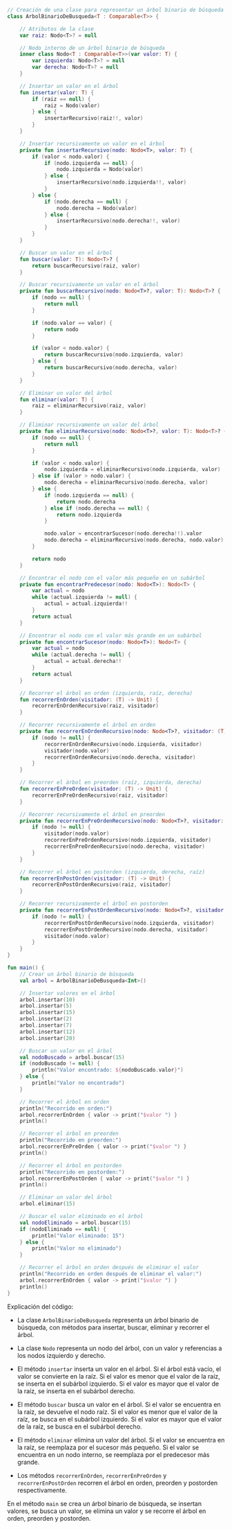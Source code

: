 ```kotlin
// Creación de una clase para representar un árbol binario de búsqueda
class ArbolBinarioDeBusqueda<T : Comparable<T>> {

    // Atributos de la clase
    var raiz: Nodo<T>? = null

    // Nodo interno de un árbol binario de búsqueda
    inner class Nodo<T : Comparable<T>>(var valor: T) {
        var izquierda: Nodo<T>? = null
        var derecha: Nodo<T>? = null
    }

    // Insertar un valor en el árbol
    fun insertar(valor: T) {
        if (raiz == null) {
            raiz = Nodo(valor)
        } else {
            insertarRecursivo(raiz!!, valor)
        }
    }

    // Insertar recursivamente un valor en el árbol
    private fun insertarRecursivo(nodo: Nodo<T>, valor: T) {
        if (valor < nodo.valor) {
            if (nodo.izquierda == null) {
                nodo.izquierda = Nodo(valor)
            } else {
                insertarRecursivo(nodo.izquierda!!, valor)
            }
        } else {
            if (nodo.derecha == null) {
                nodo.derecha = Nodo(valor)
            } else {
                insertarRecursivo(nodo.derecha!!, valor)
            }
        }
    }

    // Buscar un valor en el árbol
    fun buscar(valor: T): Nodo<T>? {
        return buscarRecursivo(raiz, valor)
    }

    // Buscar recursivamente un valor en el árbol
    private fun buscarRecursivo(nodo: Nodo<T>?, valor: T): Nodo<T>? {
        if (nodo == null) {
            return null
        }

        if (nodo.valor == valor) {
            return nodo
        }

        if (valor < nodo.valor) {
            return buscarRecursivo(nodo.izquierda, valor)
        } else {
            return buscarRecursivo(nodo.derecha, valor)
        }
    }

    // Eliminar un valor del árbol
    fun eliminar(valor: T) {
        raiz = eliminarRecursivo(raiz, valor)
    }

    // Eliminar recursivamente un valor del árbol
    private fun eliminarRecursivo(nodo: Nodo<T>?, valor: T): Nodo<T>? {
        if (nodo == null) {
            return null
        }

        if (valor < nodo.valor) {
            nodo.izquierda = eliminarRecursivo(nodo.izquierda, valor)
        } else if (valor > nodo.valor) {
            nodo.derecha = eliminarRecursivo(nodo.derecha, valor)
        } else {
            if (nodo.izquierda == null) {
                return nodo.derecha
            } else if (nodo.derecha == null) {
                return nodo.izquierda
            }

            nodo.valor = encontrarSucesor(nodo.derecha!!).valor
            nodo.derecha = eliminarRecursivo(nodo.derecha, nodo.valor)
        }

        return nodo
    }

    // Encontrar el nodo con el valor más pequeño en un subárbol
    private fun encontrarPredecesor(nodo: Nodo<T>): Nodo<T> {
        var actual = nodo
        while (actual.izquierda != null) {
            actual = actual.izquierda!!
        }
        return actual
    }

    // Encontrar el nodo con el valor más grande en un subárbol
    private fun encontrarSucesor(nodo: Nodo<T>): Nodo<T> {
        var actual = nodo
        while (actual.derecha != null) {
            actual = actual.derecha!!
        }
        return actual
    }

    // Recorrer el árbol en orden (izquierda, raíz, derecha)
    fun recorrerEnOrden(visitador: (T) -> Unit) {
        recorrerEnOrdenRecursivo(raiz, visitador)
    }

    // Recorrer recursivamente el árbol en orden
    private fun recorrerEnOrdenRecursivo(nodo: Nodo<T>?, visitador: (T) -> Unit) {
        if (nodo != null) {
            recorrerEnOrdenRecursivo(nodo.izquierda, visitador)
            visitador(nodo.valor)
            recorrerEnOrdenRecursivo(nodo.derecha, visitador)
        }
    }

    // Recorrer el árbol en preorden (raíz, izquierda, derecha)
    fun recorrerEnPreOrden(visitador: (T) -> Unit) {
        recorrerEnPreOrdenRecursivo(raiz, visitador)
    }

    // Recorrer recursivamente el árbol en preorden
    private fun recorrerEnPreOrdenRecursivo(nodo: Nodo<T>?, visitador: (T) -> Unit) {
        if (nodo != null) {
            visitador(nodo.valor)
            recorrerEnPreOrdenRecursivo(nodo.izquierda, visitador)
            recorrerEnPreOrdenRecursivo(nodo.derecha, visitador)
        }
    }

    // Recorrer el árbol en postorden (izquierda, derecha, raíz)
    fun recorrerEnPostOrden(visitador: (T) -> Unit) {
        recorrerEnPostOrdenRecursivo(raiz, visitador)
    }

    // Recorrer recursivamente el árbol en postorden
    private fun recorrerEnPostOrdenRecursivo(nodo: Nodo<T>?, visitador: (T) -> Unit) {
        if (nodo != null) {
            recorrerEnPostOrdenRecursivo(nodo.izquierda, visitador)
            recorrerEnPostOrdenRecursivo(nodo.derecha, visitador)
            visitador(nodo.valor)
        }
    }
}

fun main() {
    // Crear un árbol binario de búsqueda
    val arbol = ArbolBinarioDeBusqueda<Int>()

    // Insertar valores en el árbol
    arbol.insertar(10)
    arbol.insertar(5)
    arbol.insertar(15)
    arbol.insertar(2)
    arbol.insertar(7)
    arbol.insertar(12)
    arbol.insertar(20)

    // Buscar un valor en el árbol
    val nodoBuscado = arbol.buscar(15)
    if (nodoBuscado != null) {
        println("Valor encontrado: ${nodoBuscado.valor}")
    } else {
        println("Valor no encontrado")
    }

    // Recorrer el árbol en orden
    println("Recorrido en orden:")
    arbol.recorrerEnOrden { valor -> print("$valor ") }
    println()

    // Recorrer el árbol en preorden
    println("Recorrido en preorden:")
    arbol.recorrerEnPreOrden { valor -> print("$valor ") }
    println()

    // Recorrer el árbol en postorden
    println("Recorrido en postorden:")
    arbol.recorrerEnPostOrden { valor -> print("$valor ") }
    println()

    // Eliminar un valor del árbol
    arbol.eliminar(15)

    // Buscar el valor eliminado en el árbol
    val nodoEliminado = arbol.buscar(15)
    if (nodoEliminado == null) {
        println("Valor eliminado: 15")
    } else {
        println("Valor no eliminado")
    }

    // Recorrer el árbol en orden después de eliminar el valor
    println("Recorrido en orden después de eliminar el valor:")
    arbol.recorrerEnOrden { valor -> print("$valor ") }
    println()
}
```

Explicación del código:

- La clase `ArbolBinarioDeBusqueda` representa un árbol binario de búsqueda, con métodos para insertar, buscar, eliminar y recorrer el árbol.


- La clase `Nodo` representa un nodo del árbol, con un valor y referencias a los nodos izquierdo y derecho.


- El método `insertar` inserta un valor en el árbol. Si el árbol está vacío, el valor se convierte en la raíz. Si el valor es menor que el valor de la raíz, se inserta en el subárbol izquierdo. Si el valor es mayor que el valor de la raíz, se inserta en el subárbol derecho.


- El método `buscar` busca un valor en el árbol. Si el valor se encuentra en la raíz, se devuelve el nodo raíz. Si el valor es menor que el valor de la raíz, se busca en el subárbol izquierdo. Si el valor es mayor que el valor de la raíz, se busca en el subárbol derecho.


- El método `eliminar` elimina un valor del árbol. Si el valor se encuentra en la raíz, se reemplaza por el sucesor más pequeño. Si el valor se encuentra en un nodo interno, se reemplaza por el predecesor más grande.


- Los métodos `recorrerEnOrden`, `recorrerEnPreOrden` y `recorrerEnPostOrden` recorren el árbol en orden, preorden y postorden respectivamente.


En el método `main` se crea un árbol binario de búsqueda, se insertan valores, se busca un valor, se elimina un valor y se recorre el árbol en orden, preorden y postorden.